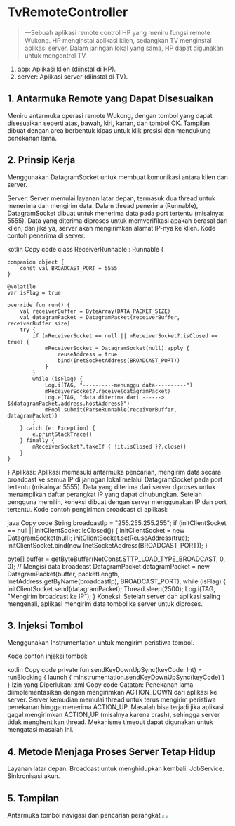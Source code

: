 # TvRemoteController
> 一Sebuah aplikasi remote control HP yang meniru fungsi remote Wukong. HP menginstal aplikasi klien, sedangkan TV menginstal aplikasi server. Dalam jaringan lokal yang sama, HP dapat digunakan untuk mengontrol TV.

1. app: Aplikasi klien (diinstal di HP).
2. server: Aplikasi server (diinstal di TV).


## 1. Antarmuka Remote yang Dapat Disesuaikan
Meniru antarmuka operasi remote Wukong, dengan tombol yang dapat disesuaikan seperti atas, bawah, kiri, kanan, dan tombol OK. Tampilan dibuat dengan area berbentuk kipas untuk klik presisi dan mendukung penekanan lama.

## 2. Prinsip Kerja
Menggunakan DatagramSocket untuk membuat komunikasi antara klien dan server.

Server:
Server memulai layanan latar depan, termasuk dua thread untuk menerima dan mengirim data.
Dalam thread penerima (Runnable), DatagramSocket dibuat untuk menerima data pada port tertentu (misalnya: 5555).
Data yang diterima diproses untuk memverifikasi apakah berasal dari klien, dan jika ya, server akan mengirimkan alamat IP-nya ke klien.
Kode contoh penerima di server:

kotlin
Copy code
class ReceiverRunnable : Runnable {

    companion object {
        const val BROADCAST_PORT = 5555
    }

    @Volatile
    var isFlag = true

    override fun run() {
        val receiverBuffer = ByteArray(DATA_PACKET_SIZE)
        val datagramPacket = DatagramPacket(receiverBuffer, receiverBuffer.size)
        try {
            if (mReceiverSocket == null || mReceiverSocket?.isClosed == true) {
                mReceiverSocket = DatagramSocket(null).apply {
                    reuseAddress = true
                    bind(InetSocketAddress(BROADCAST_PORT))
                }
            }
            while (isFlag) {
                Log.i(TAG, "----------menunggu data----------")
                mReceiverSocket?.receive(datagramPacket)
                Log.e(TAG, "data diterima dari ------> ${datagramPacket.address.hostAddress}")
                mPool.submit(ParseRunnable(receiverBuffer, datagramPacket))
            }
        } catch (e: Exception) {
            e.printStackTrace()
        } finally {
            mReceiverSocket?.takeIf { !it.isClosed }?.close()
        }
    }
}
Aplikasi:
Aplikasi memasuki antarmuka pencarian, mengirim data secara broadcast ke semua IP di jaringan lokal melalui DatagramSocket pada port tertentu (misalnya: 5555).
Data yang diterima dari server diproses untuk menampilkan daftar perangkat IP yang dapat dihubungkan. Setelah pengguna memilih, koneksi dibuat dengan server menggunakan IP dan port tertentu.
Kode contoh pengiriman broadcast di aplikasi:

java
Copy code
String broadcastIp = "255.255.255.255";
if (initClientSocket == null || initClientSocket.isClosed()) {
    initClientSocket = new DatagramSocket(null);
    initClientSocket.setReuseAddress(true);
    initClientSocket.bind(new InetSocketAddress(BROADCAST_PORT));
}

byte[] buffer = getByteBuffer(NetConst.STTP_LOAD_TYPE_BROADCAST, 0, 0);
// Mengisi data broadcast
DatagramPacket datagramPacket = new DatagramPacket(buffer, packetLength,
        InetAddress.getByName(broadcastIp), BROADCAST_PORT);
while (isFlag) {
    initClientSocket.send(datagramPacket);
    Thread.sleep(2500);
    Log.i(TAG, "Mengirim broadcast ke IP");
}
Koneksi:
Setelah server dan aplikasi saling mengenali, aplikasi mengirim data tombol ke server untuk diproses.

## 3. Injeksi Tombol
Menggunakan Instrumentation untuk mengirim peristiwa tombol.

Kode contoh injeksi tombol:

kotlin
Copy code
private fun sendKeyDownUpSync(keyCode: Int) = runBlocking {
    launch {
        mInstrumentation.sendKeyDownUpSync(keyCode)
    }
}
Izin yang Diperlukan:
xml
Copy code
<uses-permission android:name="android.permission.INJECT_EVENTS" />
Catatan:
Penekanan lama diimplementasikan dengan mengirimkan ACTION_DOWN dari aplikasi ke server. Server kemudian memulai thread untuk terus mengirim peristiwa penekanan hingga menerima ACTION_UP.
Masalah bisa terjadi jika aplikasi gagal mengirimkan ACTION_UP (misalnya karena crash), sehingga server tidak menghentikan thread. Mekanisme timeout dapat digunakan untuk mengatasi masalah ini.

## 4. Metode Menjaga Proses Server Tetap Hidup
Layanan latar depan.
Broadcast untuk menghidupkan kembali.
JobService.
Sinkronisasi akun.


## 5. Tampilan
Antarmuka tombol navigasi dan pencarian perangkat
<img src="/snapshots/dpad.jpg" style="zoom: 30%"/>
<img src="/snapshots/search.jpg" style="zoom: 30%"/>
